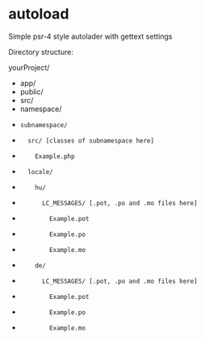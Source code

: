 # autoload
Simple psr-4 style autolader with gettext settings

Directory structure:

yourProject/
- app/
- public/
- src/
-   namespace/
-     subnamespace/
-       src/ [classes of subnamespace here]
-         Example.php
-       locale/
-         hu/
-           LC_MESSAGES/ [.pot, .po and .mo files here]
-             Example.pot
-             Example.po
-             Example.mo
-         de/
-           LC_MESSAGES/ [.pot, .po and .mo files here]
-             Example.pot
-             Example.po
-             Example.mo
 
